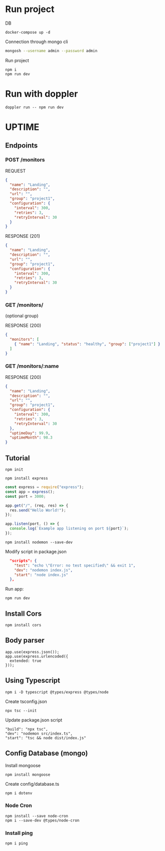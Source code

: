 # Run project

DB
```
docker-compose up -d
```

Connection through mongo cli
```bash
mongosh --username admin --password admin
``` 

Run project
```
npm i
npm run dev
```

# Run with doppler
```
doppler run -- npm run dev
```


# UPTIME

## Endpoints

### POST /monitors

REQUEST

```json
{
  "name": "Landing",
  "description": "",
  "url": "",
  "group": "project1",
  "configuration": {
    "interval": 300,
    "retries": 3,
    "retryInterval": 30
  }
}
```

RESPONSE (201)

```json
{
  "name": "Landing",
  "description": "",
  "url": "",
  "group": "project1",
  "configuration": {
    "interval": 300,
    "retries": 3,
    "retryInterval": 30
  }
}
```

### GET /monitors/

(optional group)

RESPONSE (200)

```json
{
  "monitors": [
    { "name": "Landing", "status": "healthy", "group": ["project1"] }
  ]
}
```

### GET /monitors/:name

RESPONSE (200)

```json
{
  "name": "Landing",
  "description": "",
  "url": "",
  "group": "project1",
  "configuration": {
    "interval": 300,
    "retries": 3,
    "retryInterval": 30
  },
  "uptimeDay": 99.9,
  "uptimeMonth": 98.3
}
```

## Tutorial

```
npm init
```

```
npm install express
```

```javascript
const express = require("express");
const app = express();
const port = 3000;

app.get("/", (req, res) => {
  res.send("Hello World!");
});

app.listen(port, () => {
  console.log(`Example app listening on port ${port}`);
});
```

```
npm install nodemon --save-dev
```

Modify script in package.json

```json
  "scripts": {
    "test": "echo \"Error: no test specified\" && exit 1",
    "dev": "nodemon index.js",
    "start": "node index.js"
  },
```

Run app:

```
npm run dev
```

## Install Cors

```
npm install cors
```

## Body parser

```
app.use(express.json());
app.use(express.urlencoded({
  extended: true
}));
```

## Using Typescript

```
npm i -D typescript @types/express @types/node
```

Create tsconfig.json

```
npx tsc --init
```

Update package.json script

```
"build": "npx tsc",
"dev": "nodemon src/index.ts",
"start": "tsc && node dist/index.js"
```


## Config Database (mongo) 

Install mongoose
```
npm install mongoose
```

Create config/database.ts


```
npm i dotenv
```

### Node Cron

```
npm install --save node-cron
npm i --save-dev @types/node-cron
```


### Install ping

```
npm i ping
```